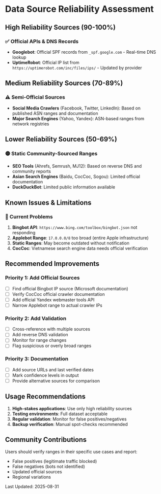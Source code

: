 # Data Source Reliability Assessment

## High Reliability Sources (90-100%)

### ✅ Official APIs & DNS Records
- **Googlebot**: Official SPF records from `_spf.google.com` - Real-time DNS lookup
- **UptimeRobot**: Official IP list from `https://uptimerobot.com/inc/files/ips/` - Updated by provider

## Medium Reliability Sources (70-89%)

### ⚠️ Semi-Official Sources
- **Social Media Crawlers** (Facebook, Twitter, LinkedIn): Based on published ASN ranges and documentation
- **Major Search Engines** (Yahoo, Yandex): ASN-based ranges from network registries

## Lower Reliability Sources (50-69%) 

### 🟡 Static Community-Sourced Ranges
- **SEO Tools** (Ahrefs, Semrush, MJ12): Based on reverse DNS and community reports
- **Asian Search Engines** (Baidu, CocCoc, Sogou): Limited official documentation
- **DuckDuckBot**: Limited public information available

## Known Issues & Limitations

### 🔴 Current Problems
1. **Bingbot API**: `https://www.bing.com/toolbox/bingbot.json` not responding
2. **Applebot Range**: `17.0.0.0/8` too broad (entire Apple infrastructure)
3. **Static Ranges**: May become outdated without notification
4. **CocCoc**: Vietnamese search engine data needs official verification

## Recommended Improvements

### Priority 1: Add Official Sources
- [ ] Find official Bingbot IP source (Microsoft documentation)
- [ ] Verify CocCoc official crawler documentation
- [ ] Add official Yandex webmaster tools API
- [ ] Narrow Applebot range to actual crawler IPs

### Priority 2: Add Validation
- [ ] Cross-reference with multiple sources
- [ ] Add reverse DNS validation
- [ ] Monitor for range changes
- [ ] Flag suspicious or overly broad ranges

### Priority 3: Documentation
- [ ] Add source URLs and last verified dates
- [ ] Mark confidence levels in output
- [ ] Provide alternative sources for comparison

## Usage Recommendations

1. **High-stakes applications**: Use only high reliability sources
2. **Testing environments**: Full dataset acceptable
3. **Regular validation**: Monitor for false positives/negatives
4. **Backup verification**: Manual spot-checks recommended

## Community Contributions

Users should verify ranges in their specific use cases and report:
- False positives (legitimate traffic blocked)
- False negatives (bots not identified)  
- Updated official sources
- Regional variations

Last Updated: 2025-08-31
